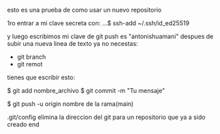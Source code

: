 esto es una prueba de como usar un nuevo repositorio

1ro entrar a mi clave secreta con:
...$ ssh-add ~/.ssh/id_ed25519

y luego escribimos
mi clave de git push es "antonishuamani"
despues de subir una nueva linea de texto ya no necestas:
- git branch
- git remot 

tienes que escribir esto:

$ git add nombre_archivo 
$ git commit -m "Tu mensaje"

$ git push -u origin nombre de la rama(main)


.git/config
elimina la direccion del git para un repositorio que ya a sido creado
end

